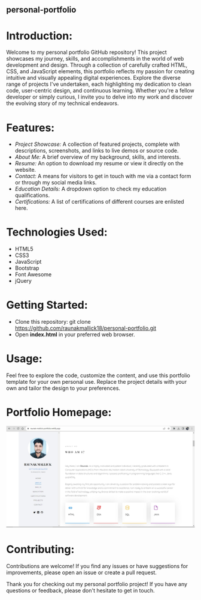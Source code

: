 ## personal-portfolio

# Introduction:
Welcome to my personal portfolio GitHub repository! This project showcases my journey, skills, and accomplishments in the world of web development and design. Through a collection of carefully crafted HTML, CSS, and JavaScript elements, this portfolio reflects my passion for creating intuitive and visually appealing digital experiences. Explore the diverse range of projects I've undertaken, each highlighting my dedication to clean code, user-centric design, and continuous learning. Whether you're a fellow developer or simply curious, I invite you to delve into my work and discover the evolving story of my technical endeavors.

# Features:
  - *Project Showcase:* A collection of featured projects, complete with descriptions, screenshots, and links to live demos or source code.
  - *About Me:* A brief overview of my background, skills, and interests.
  - *Resume:* An option to download my resume or view it directly on the website.
  - *Contact:* A means for visitors to get in touch with me via a contact form or through my social media links.
  - *Education Details:* A dropdown option to check my education qualifications.
  - *Certifications:* A list of certifications of different courses are enlisted here.

# Technologies Used:
  + HTML5
  + CSS3
  + JavaScript
  + Bootstrap
  + Font Awesome
  + jQuery

# Getting Started:
  * Clone this repository: git clone https://github.com/raunakmallick18/personal-portfolio.git
  * Open **index.html** in your preferred web browser.

# Usage:
Feel free to explore the code, customize the content, and use this portfolio template for your own personal use. Replace the project details with your own and tailor the design to your preferences.

# Portfolio Homepage:
![GitHub Logo](https://github.com/raunakmallick18/personal-portfolio/blob/main/portfolio.jpg)


# Contributing:
Contributions are welcome! If you find any issues or have suggestions for improvements, please open an issue or create a pull request.

Thank you for checking out my personal portfolio project! If you have any questions or feedback, please don't hesitate to get in touch.

